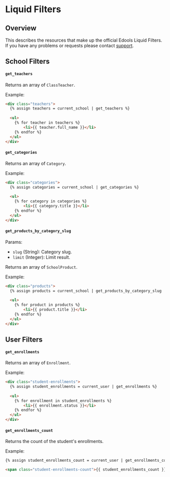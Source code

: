 
Liquid Filters
=========

## Overview

This describes the resources that make up the official Edools Liquid Filters. If you have any problems or requests please contact [support](mailto:dev@edools.com).

## School Filters

#### `get_teachers`

Returns an array of `ClassTeacher`.

Example: 

```html
<div class="teachers">
  {% assign teachers = current_school | get_teachers %}
	
  <ul>
    {% for teacher in teachers %}
        <li>{{ teacher.full_name }}</li>
    {% endfor %}
  </ul>
</div>
```

#### `get_categories`

Returns an array of `Category`.

Example: 

```html
<div class="categories">
  {% assign categories = current_school | get_categories %}
	
  <ul>
    {% for category in categories %}
        <li>{{ category.title }}</li>
    {% endfor %}
  </ul>
</div>
```

#### `get_products_by_category_slug`

Params:

* `slug` (String): Category slug.
* `limit` (Integer): Limit result.

Returns an array of `SchoolProduct`.

Example: 

```html
<div class="products">
  {% assign products = current_school | get_products_by_category_slug 'my-category-slug', 15 %}
	
  <ul>
    {% for product in products %}
        <li>{{ product.title }}</li>
    {% endfor %}
  </ul>
</div>
```

## User Filters

#### `get_enrollments`

Returns an array of `Enrollment`.

Example: 

```html
<div class="student-enrollments">
  {% assign student_enrollments = current_user | get_enrollments %}
	
  <ul>
    {% for enrollment in student_enrollments %}
        <li>{{ enrollment.status }}</li>
    {% endfor %}
  </ul>
</div>
```

#### `get_enrollments_count`

Returns the count of the student's enrollments.

Example: 

```html
{% assign student_enrollments_count = current_user | get_enrollments_count %}

<span class="student-enrollments-count">{{ student_enrollments_count }}</span>
```